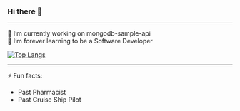 ### Hi there 👋

<!--
**TemidoRocha/TemidoRocha** is a ✨ _special_ ✨ repository because its `README.md` (this file) appears on your GitHub profile.

Here are some ideas to get you started:

- 🔭 I’m currently working on ...
- 🌱 I’m currently learning ...
- 👯 I’m looking to collaborate on ...
- 🤔 I’m looking for help with ...
- 💬 Ask me about ...
- 📫 How to reach me: ...
- 😄 Pronouns: ...
- ⚡ Fun fact: ...
-->

<hr>

🔭 I’m currently working on mongodb-sample-api
<br>
🌱 I’m forever learning to be a Software Developer

[![Top Langs](https://github-readme-stats.vercel.app/api/top-langs/?username=temidorocha&hide_title&hide_border&theme=dracula&layout=compact)](https://github.com/temidorocha/github-readme-stats)

<hr>

⚡ Fun facts:
- Past Pharmacist
- Past Cruise Ship Pilot
